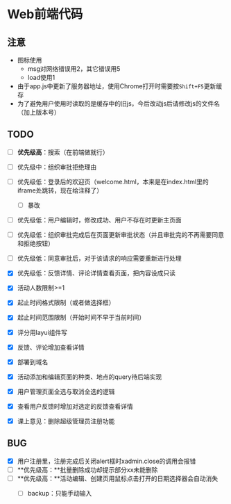 # Web前端代码



## 注意

- 图标使用
  - msg对网络错误用2，其它错误用5
  - load使用1
- 由于app.js中更新了服务器地址，使用Chrome打开时需要按`Shift+F5`更新缓存
- 为了避免用户使用时读取的是缓存中的旧js，今后改动js后请修改js的文件名（加上版本号）



## TODO


- [ ] **优先级高**：搜索（在前端做就行）
- [ ] 优先级中：组织审批拒绝理由
- [ ] 优先级低：登录后的欢迎页（welcome.html，本来是在index.html里的iframe处跳转，现在给注释了）

  - [ ] 暴改
- [ ] 优先级低：用户编辑时，修改成功、用户不存在时更新主页面
- [ ] 优先级低：组织审批完成后在页面更新审批状态（并且审批完的不再需要同意和拒绝按钮）
- [ ] 优先级低：同意审批后，对于该请求的响应需要重新进行处理
- [x] 优先级低：反馈详情、评论详情查看页面，把内容设成只读
- [x] 活动人数限制>=1
- [x] 起止时间格式限制（或者做选择框）
- [x] 起止时间范围限制（开始时间不早于当前时间）
- [x] 评分用layui组件写
- [x] 反馈、评论增加查看详情
- [x] 部署到域名
- [x] 活动添加和编辑页面的种类、地点的query待后端实现
- [x] 用户管理页面全选与取消全选的逻辑
- [x] 查看用户反馈时增加对选定的反馈查看详情
- [x] 课上意见：删除超级管理员注册功能



## BUG

- [x] 用户注册里，注册完成后关闭alert框时xadmin.close的调用会报错
- [ ] **优先级高：**批量删除成功却提示部分xx未能删除
- [ ] **优先级高：**活动编辑、创建页用鼠标点击打开的日期选择器会自动消失
  - [ ] backup：只能手动输入

